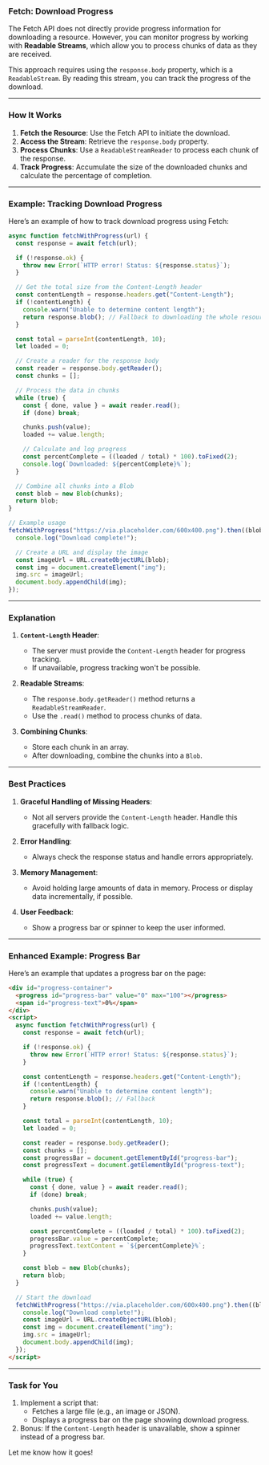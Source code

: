 ### **Fetch: Download Progress**

The Fetch API does not directly provide progress information for downloading a resource. However, you can monitor progress by working with **Readable Streams**, which allow you to process chunks of data as they are received.

This approach requires using the `response.body` property, which is a `ReadableStream`. By reading this stream, you can track the progress of the download.

---

### **How It Works**

1. **Fetch the Resource**: Use the Fetch API to initiate the download.
2. **Access the Stream**: Retrieve the `response.body` property.
3. **Process Chunks**: Use a `ReadableStreamReader` to process each chunk of the response.
4. **Track Progress**: Accumulate the size of the downloaded chunks and calculate the percentage of completion.

---

### **Example: Tracking Download Progress**

Here’s an example of how to track download progress using Fetch:

```javascript
async function fetchWithProgress(url) {
  const response = await fetch(url);

  if (!response.ok) {
    throw new Error(`HTTP error! Status: ${response.status}`);
  }

  // Get the total size from the Content-Length header
  const contentLength = response.headers.get("Content-Length");
  if (!contentLength) {
    console.warn("Unable to determine content length");
    return response.blob(); // Fallback to downloading the whole resource
  }

  const total = parseInt(contentLength, 10);
  let loaded = 0;

  // Create a reader for the response body
  const reader = response.body.getReader();
  const chunks = [];

  // Process the data in chunks
  while (true) {
    const { done, value } = await reader.read();
    if (done) break;

    chunks.push(value);
    loaded += value.length;

    // Calculate and log progress
    const percentComplete = ((loaded / total) * 100).toFixed(2);
    console.log(`Downloaded: ${percentComplete}%`);
  }

  // Combine all chunks into a Blob
  const blob = new Blob(chunks);
  return blob;
}

// Example usage
fetchWithProgress("https://via.placeholder.com/600x400.png").then((blob) => {
  console.log("Download complete!");

  // Create a URL and display the image
  const imageUrl = URL.createObjectURL(blob);
  const img = document.createElement("img");
  img.src = imageUrl;
  document.body.appendChild(img);
});
```

---

### **Explanation**

1. **`Content-Length` Header**:

   - The server must provide the `Content-Length` header for progress tracking.
   - If unavailable, progress tracking won't be possible.

2. **Readable Streams**:

   - The `response.body.getReader()` method returns a `ReadableStreamReader`.
   - Use the `.read()` method to process chunks of data.

3. **Combining Chunks**:
   - Store each chunk in an array.
   - After downloading, combine the chunks into a `Blob`.

---

### **Best Practices**

1. **Graceful Handling of Missing Headers**:

   - Not all servers provide the `Content-Length` header. Handle this gracefully with fallback logic.

2. **Error Handling**:

   - Always check the response status and handle errors appropriately.

3. **Memory Management**:

   - Avoid holding large amounts of data in memory. Process or display data incrementally, if possible.

4. **User Feedback**:
   - Show a progress bar or spinner to keep the user informed.

---

### **Enhanced Example: Progress Bar**

Here’s an example that updates a progress bar on the page:

```html
<div id="progress-container">
  <progress id="progress-bar" value="0" max="100"></progress>
  <span id="progress-text">0%</span>
</div>
<script>
  async function fetchWithProgress(url) {
    const response = await fetch(url);

    if (!response.ok) {
      throw new Error(`HTTP error! Status: ${response.status}`);
    }

    const contentLength = response.headers.get("Content-Length");
    if (!contentLength) {
      console.warn("Unable to determine content length");
      return response.blob(); // Fallback
    }

    const total = parseInt(contentLength, 10);
    let loaded = 0;

    const reader = response.body.getReader();
    const chunks = [];
    const progressBar = document.getElementById("progress-bar");
    const progressText = document.getElementById("progress-text");

    while (true) {
      const { done, value } = await reader.read();
      if (done) break;

      chunks.push(value);
      loaded += value.length;

      const percentComplete = ((loaded / total) * 100).toFixed(2);
      progressBar.value = percentComplete;
      progressText.textContent = `${percentComplete}%`;
    }

    const blob = new Blob(chunks);
    return blob;
  }

  // Start the download
  fetchWithProgress("https://via.placeholder.com/600x400.png").then((blob) => {
    console.log("Download complete!");
    const imageUrl = URL.createObjectURL(blob);
    const img = document.createElement("img");
    img.src = imageUrl;
    document.body.appendChild(img);
  });
</script>
```

---

### **Task for You**

1. Implement a script that:
   - Fetches a large file (e.g., an image or JSON).
   - Displays a progress bar on the page showing download progress.
2. Bonus: If the `Content-Length` header is unavailable, show a spinner instead of a progress bar.

Let me know how it goes!
